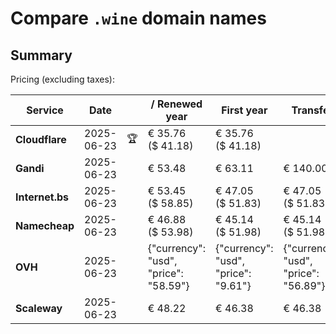 # Compare `.wine` domain names

## Summary

Pricing (excluding taxes):

| Service | Date |  | / Renewed year | First year | Transfer | Restoration |
|--|--|--|--|--|--|--|
| **Cloudflare** | 2025-06-23 | 🏆 | € 35.76<br>($ 41.18) | € 35.76<br>($ 41.18) |  |  |
| **Gandi** | 2025-06-23 |  | € 53.48 | € 63.11 | € 140.00 | € 114.51 |
| **Internet.bs** | 2025-06-23 |  | € 53.45<br>($ 58.85) | € 47.05<br>($ 51.83) | € 47.05<br>($ 51.83) | € 220.65<br>($ 243.05) |
| **Namecheap** | 2025-06-23 |  | € 46.88<br>($ 53.98) | € 45.14<br>($ 51.98) | € 45.14<br>($ 51.98) |  |
| **OVH** | 2025-06-23 |  | {"currency": "usd", "price": "58.59"} | {"currency": "usd", "price": "9.61"} | {"currency": "usd", "price": "56.89"} |  |
| **Scaleway** | 2025-06-23 |  | € 48.22 | € 46.38 | € 46.38 | € 51.74 |
